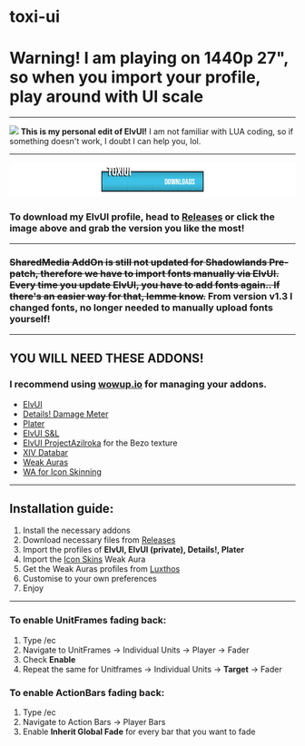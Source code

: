 # toxi-ui
<h1>Warning! I am playing on 1440p 27", so when you import your profile, play around with UI scale</h1>
<hr>
<a href="https://github.com/Toxicom/toxi-ui/releases"><img src="https://i.imgur.com/6fqvuFH.png"></a>
<b>This is my personal edit of ElvUI!</b>
I am not familiar with LUA coding, so if something doesn't work, I doubt I can help you, lol.
<hr>
<img src="https://github.com/Toxicom/toxi-ui/blob/main/downloads.png">
<h3>To download my ElvUI profile, head to <a href="https://github.com/Toxicom/toxi-ui/releases">Releases</a> or click the image above and grab the version you like the most!</h3>
<hr>
<h3><s>SharedMedia AddOn is still not updated for Shadowlands Pre-patch, therefore we have to import fonts manually via ElvUI. Every time you update ElvUI, you have to add fonts again.. If there's an easier way for that, lemme know.</s> From version v1.3 I changed fonts, no longer needed to manually upload fonts yourself!</h3>
<hr>
<h2><b>YOU WILL NEED THESE ADDONS!</b></h2>
<h3>I recommend using <a href="https://wowup.io/">wowup.io</a> for managing your addons.</h3>
<ul>
  <li><a href="https://www.tukui.org/download.php?client=win" target="_blank">ElvUI</a></li>
  <li><a href="https://www.curseforge.com/wow/addons/details" target="_blank">Details! Damage Meter</a></li>
  <li><a href="https://www.curseforge.com/wow/addons/plater-nameplates" target="_blank">Plater</a></li>
  <li><a href="https://www.tukui.org/download.php?client=win" target="_blank">ElvUI S&L</a></li>
  <li><a href="https://www.tukui.org/download.php?client=win" target="_blank">ElvUI ProjectAzilroka</a> for the Bezo texture</li>
  <li><a href="https://github.com/Vicious-wow/XIV_Databar" target="_blank">XIV Databar</a></li>
  <li><a href="https://www.curseforge.com/wow/addons/weakauras-2" target="_blank">Weak Auras</a></li>
  <li><a href="https://wago.io/IconSkins" target="_blank">WA for Icon Skinning</a></li>
  </ul>
<hr>
<h2>Installation guide:</h2>
<ol>
  <li>Install the necessary addons</li>
  <li>Download necessary files from <a href="https://github.com/Toxicom/toxi-ui/releases">Releases</a></li>
  <li>Import the profiles of <b>ElvUI, ElvUI (private), Details!, Plater</b></li>
  <li>Import the <a href="https://wago.io/IconSkins">Icon Skins</a> Weak Aura</li>
  <li>Get the Weak Auras profiles from <a href="https://luxthos.com">Luxthos</a></li>
  <li>Customise to your own preferences</li>
  <li>Enjoy</li>
 </ol>
<hr>
<h3>To enable UnitFrames fading back:</h3>
<ol>
<li>Type /ec</li>
<li>Navigate to UnitFrames -> Individual Units -> Player -> Fader</li>
<li>Check <b>Enable</b></li>
<li>Repeat the same for Unitframes -> Individual Units -> <b>Target</b> -> Fader</li>
</ol>
<h3>To enable ActionBars fading back:</h3>
<ol>
<li>Type /ec</li>
<li>Navigate to Action Bars -> Player Bars</li>
<li>Enable <b>Inherit Global Fade</b> for every bar that you want to fade</li>
</ol>
